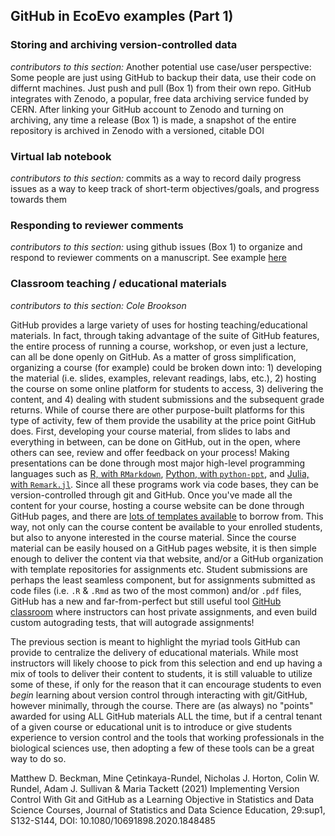 ## GitHub in EcoEvo examples (Part 1)

### Storing and archiving version-controlled data
*contributors to this section:* 
Another potential use case/user perspective: Some people are just using GitHub to  backup their data, use their code on differnt machines. Just push and pull (Box 1) from their own repo. 
GitHub integrates with Zenodo, a popular, free data archiving service funded by CERN. After linking your GitHub account to Zenodo and turning on archiving, any time a release (Box 1) is made, a snapshot of the entire repository is archived in Zenodo with a versioned, citable DOI

### Virtual lab notebook
*contributors to this section:*
commits as a way to record daily progress
issues as a way to keep track of short-term objectives/goals, and progress towards them

### Responding to reviewer comments
*contributors to this section:*
using github issues (Box 1) to organize and respond to reviewer comments on a manuscript. See example [here](https://github.com/BrunaLab/HeliconiaDemography/issues?q=is%3Aissue+label%3A%22reviewer+comment%22+)

### Classroom teaching / educational materials
*contributors to this section: Cole Brookson*

GitHub provides a large variety of uses for hosting teaching/educational materials. 
In fact, through taking advantage of the suite of GitHub features, the entire process of running a course, workshop, or even just a lecture, can all be done openly on GitHub. 
As a matter of gross simplification, organizing a course (for example) could be broken down into: 1) developing the material (i.e. slides, examples, relevant readings, labs, etc.), 2) hosting the course on some online platform for students to access, 3) delivering the content, and 4) dealing with student submissions and the subsequent grade returns.
While of course there are other purpose-built platforms for this type of activity, few of them provide the usability at the price point GitHub does. 
First, developing your course material, from slides to labs and everything in between, can be done on GitHub, out in the open, where others can see, review and offer feedback on your process! 
Making presentations can be done through most major high-level programming languages such as [R, with `RMarkdown`](https://rmarkdown.rstudio.com/lesson-11.html), [Python, with `python-ppt`](https://python-pptx.readthedocs.io/en/latest/index.html), and [Julia, with `Remark.jl`](https://juliapackages.com/p/remark).
Since all these programs work via code bases, they can be version-controlled through git and GitHub.
Once you've made all the content for your course, hosting a course website can be done through GitHub pages, and there are [lots of templates available](https://github.com/topics/course-website) to borrow from.
This way, not only can the course content be available to your enrolled students, but also to anyone interested in the course material.
Since the course material can be easily housed on a GitHub pages website, it is then simple enough to deliver the content via that website, and/or a GitHub organization with template repositories for assignments etc.
Student submissions are perhaps the least seamless component, but for assignments submitted as code files (i.e. `.R` & `.Rmd` as two of the most common) and/or `.pdf` files, GitHub has a new and far-from-perfect but still useful tool [GitHub classroom](https://classroom.github.com/) where instructors can host private assignments, and even build custom autograding tests, that will autograde assignments!
 
The previous section is meant to highlight the myriad tools GitHub can provide to centralize the delivery of educational materials.
While most instructors will likely choose to pick from this selection and end up having a mix of tools to deliver their content to students, it is still valuable to utilize some of these, if only for the reason that it can encourage students to even *begin* learning about version control through interacting with git/GitHub, however minimally, through the course.
There are (as always) no "points" awarded for using ALL GitHub materials ALL the time, but if a central tenant of a given course or educational unit is to introduce or give students experience to version control and the tools that working professionals in the biological sciences use, then adopting a few of these tools can be a great way to do so.
 


Matthew D. Beckman, Mine Çetinkaya-Rundel, Nicholas J. Horton, Colin W. Rundel, Adam J. Sullivan & Maria Tackett (2021) Implementing Version Control With Git and GitHub as a Learning Objective in Statistics and Data Science Courses, Journal of Statistics and Data Science Education, 29:sup1, S132-S144, DOI: 10.1080/10691898.2020.1848485


